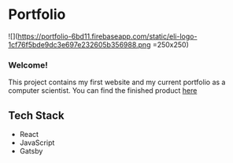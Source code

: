 # Portfolio
 
![](https://portfolio-6bd11.firebaseapp.com/static/eli-logo-1cf76f5bde9dc3e697e232605b356988.png  =250x250)

### Welcome!


This project contains my first website and my current portfolio as a computer scientist. You can find the finished product [here](https://portfolio-6bd11.firebaseapp.com/)

## Tech Stack
- React
- JavaScript
- Gatsby
